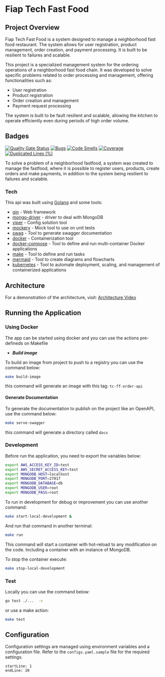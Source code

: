 # Fiap Tech Fast Food

## Project Overview

Fiap Tech Fast Food is a system designed to manage a neighborhood fast food restaurant. The system allows for user registration, product management, order creation, and payment processing. It is built to be resilient to failures and scalable.

This project is a specialized management system for the ordering operations of a neighborhood fast food chain. It was developed to solve specific problems related to order processing and management, offering functionalities such as:

- User registration
- Product registration
- Order creation and management
- Payment request processing

The system is built to be fault resilient and scalable, allowing the kitchen to operate efficiently even during periods of high order volume.

## Badges
[![Quality Gate Status](https://sonarcloud.io/api/project_badges/measure?project=tech-challenge-fiap-5soat_tc-ff-order-api&metric=alert_status)](https://sonarcloud.io/summary/new_code?id=tech-challenge-fiap-5soat_tc-ff-order-api)
[![Bugs](https://sonarcloud.io/api/project_badges/measure?project=tech-challenge-fiap-5soat_tc-ff-order-api&metric=bugs)](https://sonarcloud.io/summary/new_code?id=tech-challenge-fiap-5soat_tc-ff-order-api)
[![Code Smells](https://sonarcloud.io/api/project_badges/measure?project=tech-challenge-fiap-5soat_tc-ff-order-api&metric=code_smells)](https://sonarcloud.io/summary/new_code?id=tech-challenge-fiap-5soat_tc-ff-order-api)
[![Coverage](https://sonarcloud.io/api/project_badges/measure?project=tech-challenge-fiap-5soat_tc-ff-order-api&metric=coverage)](https://sonarcloud.io/summary/new_code?id=tech-challenge-fiap-5soat_tc-ff-order-api)
[![Duplicated Lines (%)](https://sonarcloud.io/api/project_badges/measure?project=tech-challenge-fiap-5soat_tc-ff-order-api&metric=duplicated_lines_density)](https://sonarcloud.io/summary/new_code?id=tech-challenge-fiap-5soat_tc-ff-order-api)

To solve a problem of a neighborhood fastfood, a system was created to manage the fastfood, where it is possible to register users, products, create orders and make payments, in addition to the system being resilient to failures and scalable.


### Tech

This api was built using [Golang](https://golang.org/) and some tools:
 * [gin](http://github.com/gin-gonic/gin) - Web framework 
 * [mongo-driver](http://go.mongodb.org/mongo-driver) - driver to deal with MongoDB
 * [viper](https://github.com/spf13/viper) - Config solution tool
 * [mockery](https://github.com/vektra/mockery) - Mock tool to use on unit tests
 * [swag](https://github.com/swaggo/swag) - Tool to generate swagger documentation
 * [docker](https://www.docker.com/) - Containerization tool
 * [docker-compose](https://docs.docker.com/compose/) - Tool to define and run multi-container Docker applications
 * [make](https://www.gnu.org/software/make/) - Tool to define and run tasks
 * [mermaid](https://mermaid-js.github.io/mermaid/#/) - Tool to create diagrams and flowcharts
 * [kubernetes](https://kubernetes.io/pt-br/) - Tool to automate deployment, scaling, and management of containerized applications


## Architecture

For a demonstration of the architecture, visit: [Architecture Video](https://drive.google.com/file/d/1NheE489Ma2W28Jvz3ZzRNAWCeHTrwVbm/view?usp=sharing)

## Running the Application

### Using Docker

The app can be started using docker and you can use the actions pre-defineds on Makefile

* ***Build image***

To build an image from project to push to a registry you can use the command below:

```sh
make build-image
```
this command will generate an image with this tag: `tc-ff-order-api`

#### Generate Documentation

To generate the documentation to publish on the project like an OpenAPI, use the command below:

```sh
make serve-swagger
```
this command will generate a directory called `docs` 

### Development

Before run the application, you need to export the variables below:

```sh
export AWS_ACCESS_KEY_ID=test
export AWS_SECRET_ACCESS_KEY=test
export MONGODB_HOST=localhost
export MONGODB_PORT=27017
export MONGODB_DATABASE=db
export MONGODB_USER=root
export MONGODB_PASS=root
```

To run in development for debug or improvement you can use another command:

```sh
make start-local-development &
```

And run that command in another terminal:

```sh
make run
``` 

This command will start a container with hot-reload to any modification on the code. Including a container with an instance of MongoDB.

To stop the container execute:

```sh
make stop-local-development
```

### Test

Locally you can use the command below:

```sh
go test ./...  -v
```

or use a make action: 

```sh
make test   
```

## Configuration

Configuration settings are managed using environment variables and a configuration file. Refer to the `configs.yaml.sample` file for the required settings.

```yaml:src/external/api/infra/config/configs.yaml.sample
startLine: 1
endLine: 20
```
